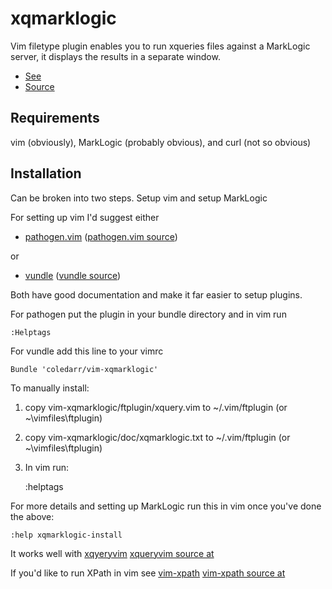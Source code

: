 xqmarklogic
===========

Vim filetype plugin enables you to run xqueries files against a MarkLogic
server, it displays the results in a separate window.

* [See](http://www.vim.org/scripts/script.php?script_id=4255)
* [Source](http://github.com/coledarr/vim-xqmarklogic)

Requirements
------------

vim (obviously), MarkLogic (probably obvious), and curl (not so obvious)

Installation
------------

Can be broken into two steps.  Setup vim and setup MarkLogic

For setting up vim I'd suggest either

* [pathogen.vim](http://www.vim.org/scripts/script.php?script_id=2332)
([pathogen.vim source](http://github.com/tpope/vim-pathogen))

or

* [vundle](http://www.vim.org/scripts/script.php?script_id=3458)
([vundle source](https://github.com/gmarik/vundle))

Both have good documentation and make it far easier to setup plugins.

For pathogen put the plugin in your bundle directory and in vim run

    :Helptags

For vundle add this line to your vimrc

    Bundle 'coledarr/vim-xqmarklogic'

To manually install:

1. copy vim-xqmarklogic/ftplugin/xquery.vim to ~/.vim/ftplugin (or ~\vimfiles\ftplugin)
1. copy vim-xqmarklogic/doc/xqmarklogic.txt to ~/.vim/ftplugin (or ~\vimfiles\ftplugin)
1. In vim run:

      :helptags

For more details and setting up MarkLogic run this in vim once you've done the above:

    :help xqmarklogic-install


It works well with [xqyeryvim](http://www.vim.org/scripts/script.php?script_id=3611) [xqueryvim source at](http://github.com/dlam26/xqueryvim)

If you'd like to run XPath in vim see [vim-xpath](http://www.vim.org/scripts/script.php?script_id=3537) [vim-xpath source at](https://github.com/actionshrimp/vim-xpath)
